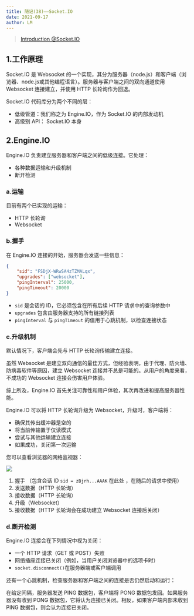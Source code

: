```yaml
---
title: 随记(38)——Socket.IO
date: 2021-09-17
author: LM
---
```


> [ Introduction @Socket.IO ](https://socket.io/docs/v4/how-it-works/)

## 1.工作原理

Socket.IO 是 Websocket 的一个实现，其分为服务器（node.js）和客户端（浏览器、node.js或其他编程语言）。服务器与客户端之间的双向通道使用 Websocket 连接建立，并使用 HTTP 长轮询作为回退。

Socket.IO 代码库分为两个不同的层：

- 低级管道：我们称之为 Engine.IO，作为 Socket.IO 的内部发动机
- 高级别 API： Socket.IO 本身

## 2.Engine.IO

Engine.IO 负责建立服务器和客户端之间的低级连接。它处理：

- 各种数据运输和升级机制
- 断开检测

### a.运输

目前有两个已实现的运输：

- HTTP 长轮询
- Websocket

### b.握手

在 Engine.IO 连接的开始，服务器会发送一些信息：

```json
{  
    "sid": "FSDjX-WRwSA4zTZMALqx",  
    "upgrades": ["websocket"],  
    "pingInterval": 25000,  
    "pingTimeout": 20000
}
```

- `sid` 是会话的 ID，它必须包含在所有后续 HTTP 请求中的查询参数中
- `upgrades` 包含由服务器支持的所有链接列表
- `pingInterval` 与 `pingTimeout` 的值用于心跳机制，以检查连接状态

### c.升级机制

默认情况下，客户端会先与 HTTP 长轮询传输建立连接。

虽然 Websocket 是建立双向通信的最佳方式，但经验表明，由于代理、防火墙、防病毒软件等原因，建立 Websocket 连接并不总是可能的。从用户的角度来看，不成功的 Websocket 连接会伤害用户体验。

综上所及，Engine.IO 首先关注可靠性和用户体验，其次再改进和提高服务器性能。

Engine.IO 可以将 HTTP 长轮询升级为 Websocket，升级时，客户端将：

- 确保其传出缓冲器是空的
- 将当前传输置于仅读模式
- 尝试与其他运输建立连接
- 如果成功，关闭第一次运输

您可以查看浏览器的网络监视器：

![](https://gitee.com/LM-J/drawingbed/raw/master/img/20211124171855.png)

1. 握手 （包含会话 ID `sid = zBjrh...AAAK` 在此处 ，在随后的请求中使用）
2. 发送数据（HTTP 长轮询）
3. 接收数据（HTTP 长轮询）
4. 升级（Websocket）
5. 接收数据（HTTP 长轮询会在成功建立 Websocket 连接后关闭）

### d.断开检测

Engine.IO 连接会在下列情况中视为关闭：

- 一个 HTTP 请求（GET 或 POST）失败
- 网络插座连接已关闭（例如，当用户关闭浏览器中的选项卡时）
- `socket.disconnect()`在服务器端或客户端调用

还有一个心跳机制，检查服务器和客户端之间的连接是否仍然启动和运行：

在给定间隔，服务器发送 PING 数据包，客户端将 PONG 数据包发回。如果服务器没有收到 PONG 数据包，它将认为连接已关闭。相反，如果客户端内部未收到 PING 数据包，则会认为连接已关闭。
